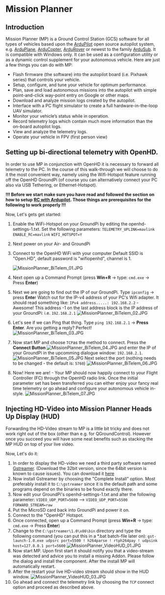 # Mission Planner

## Introduction

Mission Planner (MP) is a Ground Control Station (GCS) software for all types of vehicles based upon the [ArduPilot](http://ardupilot.org/) open source autopilot system, e.g. [ArduPlane](http://ardupilot.org/plane/index.html), [ArduCopter](http://ardupilot.org/copter/index.html), [ArduRover](http://ardupilot.org/rover/index.html) or newest to the family [ArduSub](https://www.ardusub.com/). It is compatible with Windows only. It can be used as a configuration utility or as a dynamic control supplement for your autonomous vehicle. Here are just a few things you can do with MP:

* Flash firmware (the software) into the autopilot board (i.e. Pixhawk series) that controls your vehicle.
* Setup, configure, and tune your vehicle for optimum performance.
* Plan, save and load autonomous missions into the autopilot with simple point-and-click way-point entry on Google or other maps.
* Download and analyze mission logs created by the autopilot.
* Interface with a PC flight simulator to create a full hardware-in-the-loop UAV simulator.
* Monitor your vehicle’s status while in operation.
* Record telemetry logs which contain much more information than the on-board autopilot logs.
* View and analyze the telemetry logs.
* Operate your vehicle in FPV (first person view)

## Setting up bi-directional telemetry with OpenHD.

In order to use MP in conjunction with OpenHD it is necessary to forward all telemetry to the PC. In the course of this walk-through we will choose to do it the most convenient way, namely using the Wifi-Hotspot feature running off the OpenHD GroundPi (of course you can alternatively connect your PC also via USB Tethering, or Ethernet-Hotspot).

**!!! Before we start make sure you have read and followed the section on how to setup** [**RC with Ardupilot**](https://github.com/HD-Fpv/Open.HD/wiki/RC-~-RC-with-Ardupilot)**. Those things are prerequisites for the following to work properly !!!**

Now, Let's gets get started:

1. Enable the WiFi-Hotspot on your GroundPi by editing the openhd-settings-1.txt. Set the following parameters: `TELEMETRY_UPLINK=mavlink` `ENABLE_RC=mavlink` `WIFI_HOTSPOT=Y`
2. Next power on your Air- and GroundPi
3. Connect to the OpenHD WiFi with your computer Default SSID is "Open.HD", default password is "wifiopenhd", channel is 1.

   ![MissionPlanner\_BiTelem\_01.JPG](/img/assets/MissionPlanner_BiTelem_01.JPG)

4. Next open up a Command Prompt (press **Win+R** -&gt; type: `cmd.exe` -&gt; Press **Enter**)
5. Next we are going to find out the IP of our GroundPi. Type `ipconfig` -&gt; press **Ente**r Watch out for the IP-v4 address of your PC's Wifi adapter. It should read something like: `IPv4 address.....: 192.168.2.2` - Awesome! This address -1 on the last address block is the IP address of your GroundPi: i.e. `192.168.2.1` ![MissionPlanner\_BiTelem\_02.JPG](/img/assets/MissionPlanner_BiTelem_02.JPG)
6. Let's see if we can Ping that thing. Type `ping 192.168.2.1` -&gt; **Press Enter**. Are you getting a reply? Perfect! ![MissionPlanner\_BiTelem\_03.JPG](/img/assets/MissionPlanner_BiTelem_03.JPG)
7. Now start MP and choose `TCP`as the method to connect. Press the **Connect Button** ![MissionPlanner\_BiTelem\_04.JPG](/img/assets/MissionPlanner_BiTelem_04.JPG) and enter the IP of your GroundPi in the upcomming dialogue window: `192.168.2.1`. ![MissionPlanner\_BiTelem\_05.JPG](/img/assets/MissionPlanner_BiTelem_05.JPG) Next select the port (nothing needs to be changed - the default is: `5760`) ![MissionPlanner\_BiTelem\_06.JPG](/img/assets/MissionPlanner_BiTelem_06.JPG)
8. Now! Here we are! - Your MP should now happily connect to your Flight Controller (FC) through the OpenHD radio link. Once the initial parameter set has been transferred you can either enjoy your fancy real time telemetry or go ahead and configure your autonomous vehicle in-style. ![MissionPlanner\_BiTelem\_07.JPG](/img/assets/MissionPlanner_BiTelem_07.JPG)

## Injecting HD-Video into Mission Planner Heads Up Display (HUD)

Forwarding the HD-Video stream to MP is a little bit tricky and does not work right out of the box (other than e.g. for QGroundControl). However once you succeed you will have some neat benefits such as stacking the MP HUD on top of your live video.

Now, Let's do it:

1. In order to display the HD-video we need a third party software named [Gstreamer](https://gstreamer.freedesktop.org/). (Download the 32bit version, since the 64bit version is known to cause issues). You can download it [here](https://gstreamer.freedesktop.org/data/pkg/windows/1.9.1/gstreamer-1.0-x86-1.9.1.msi)
2. Now install Gstreamer by choosing the "Complete Install" option. Most preferably install it to `C:\gstreamer` since it is the default path and some programs depend on the binaries to be found exactly there.
3. Now edit your GroundPi's openhd-settings-1.txt and alter the following parameter: `VIDEO_UDP_PORT=5600` --&gt; `VIDEO_UDP_PORT=5500` `FORWARD_STREAM=raw`
4. Put the MicroSD card back into GroundPi and power it on.
5. Connect to the "OpenHD" Hotspot.
6. Once connected, open up a Command Prompt (press **Win+R** -&gt; type: `cmd.exe` -&gt; Press **Enter**)
7. Change to the `C:\gstreamer\1.0\x86\bin` directory and type the following command (you can put this in a \*.bat batch-file later on): `gst-launch-1.0.exe udpsrc port=5500 ! h264parse ! rtph264pay ! udpsink host=127.0.0.1 port=5600` ![MissionPlanner\_VideoHUD\_01.JPG](/img/assets/MissionPlanner_VideoHUD_01.JPG)
8. Now start MP. Upon first start it should notify you that a video-stream was detected and advice you to install a missing Addon. Please follow the dialog and install the component. After the install MP will automatically restart.
9. After the restart your live HD-video stream should show in the HUD window. ![MissionPlanner\_VideoHUD\_03.JPG](/img/assets/MissionPlanner_VideoHUD_03.JPG)
10. Go ahead and connect the telemetry link by choosing the `TCP` connect option and proceed as described above.



